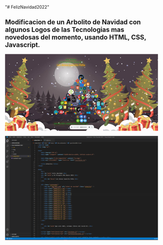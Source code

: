 "# FelizNavidad2022" 

## Modificacion de un Arbolito de Navidad con algunos Logos de las Tecnologias mas novedosas del momento, usando HTML, CSS, Javascript.

![](img/arbolitonavidad2021.png)

![](img/codearbolito.png)

